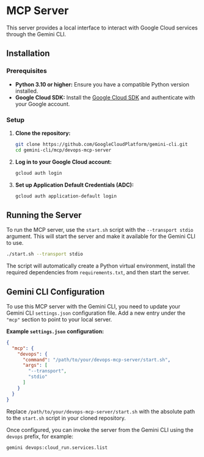 # MCP Server

This server provides a local interface to interact with Google Cloud services through the Gemini CLI.

## Installation

### Prerequisites

*   **Python 3.10 or higher:** Ensure you have a compatible Python version installed.
*   **Google Cloud SDK:** Install the [Google Cloud SDK](https://cloud.google.com/sdk/docs/install) and authenticate with your Google account.

### Setup

1.  **Clone the repository:**
    ```bash
    git clone https://github.com/GoogleCloudPlatform/gemini-cli.git
    cd gemini-cli/mcp/devops-mcp-server
    ```

2.  **Log in to your Google Cloud account:**
    ```bash
    gcloud auth login
    ```

3.  **Set up Application Default Credentials (ADC):**
    ```bash
    gcloud auth application-default login
    ```

## Running the Server

To run the MCP server, use the `start.sh` script with the `--transport stdio` argument. This will start the server and make it available for the Gemini CLI to use.

```bash
./start.sh --transport stdio
```

The script will automatically create a Python virtual environment, install the required dependencies from `requirements.txt`, and then start the server.

## Gemini CLI Configuration

To use this MCP server with the Gemini CLI, you need to update your Gemini CLI `settings.json` configuration file. Add a new entry under the `"mcp"` section to point to your local server.

**Example `settings.json` configuration:**

```json
{
  "mcp": {
    "devops": {
      "command": "/path/to/your/devops-mcp-server/start.sh",
      "args": [
        "--transport",
        "stdio"
      ]
    }
  }
}
```

Replace `/path/to/your/devops-mcp-server/start.sh` with the absolute path to the `start.sh` script in your cloned repository.

Once configured, you can invoke the server from the Gemini CLI using the `devops` prefix, for example:

```
gemini devops:cloud_run.services.list
```